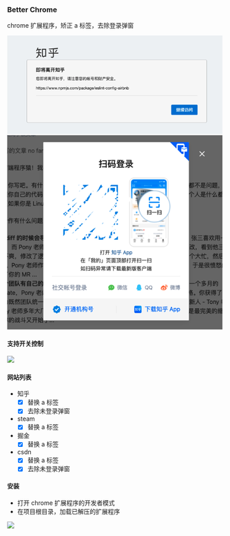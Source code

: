 ### Better Chrome

chrome 扩展程序，矫正 a 标签，去除登录弹窗

<img width="500" src="./images/zhihu_link.png" />
<br />
<img width="500" src="./images/zhihu_login_modal.png" />

#### 支持开关控制

<img width="240" src="./images/function_switch.png" />

#### 网站列表

- 知乎
  - [x] 替换 a 标签
  - [x] 去除未登录弹窗
- steam
  - [x] 替换 a 标签
- 掘金
  - [x] 替换 a 标签
- csdn
  - [x] 替换 a 标签
  - [x] 去除未登录弹窗

#### 安装

- 打开 chrome 扩展程序的开发者模式
- 在项目根目录，加载已解压的扩展程序

<img width="1080"  src="./images/install_extensions.png" />
